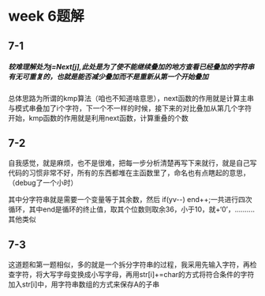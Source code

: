 # week 6题解

## 7-1

##### 较难理解处为j=Next[j],此处是为了使不能继续叠加的地方查看已经叠加的字符串有无可重复的，也就是能否减少叠加而不是重新从第一个开始叠加

总体思路为所谓的kmp算法（咱也不知道啥意思），next函数的作用就是计算主串与模式串叠加了i个字符，下一个不一样的时候，接下来的对比叠加从第几个字符开始，kmp函数的作用就是利用next函数，计算重叠的个数

## 7-2

自我感觉，就是麻烦，也不是很难，把每一步分析清楚再写下来就行，就是自己写代码的习惯非常不好，所有的东西都堆在主函数里了，命名也有点瞎起的意思，（debug了一个小时）

其中分字符串就是需要一个变量等于其余数，然后 if(yv--) end++;一共进行四次循环，其中end是循环的终止值，取其个位数则取余36，小于10，就+‘0’，..........其他类似

## 7-3

这道题和第一题相似，多的就是一个拆分字符串的过程，我采用先输入字符，再检查字符，将大写字母变换成小写字母，再用str[i]+=char的方式将符合条件的字符加入str[i]中，用字符串数组的方式来保存A的子串